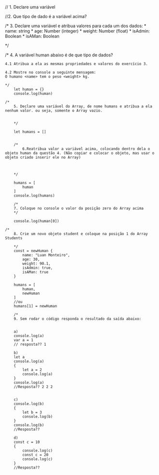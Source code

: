 // 1. Declare uma variável

//2. Que tipo de dado é a variável acima?


/*
    3. Declare uma variável e atribua valores para cada um dos dados:
        * name: string
        * age: Number (integer)
        * weight: Number (float)
        * isAdmin: Boolean
        * isAMan: Boolean

*/

/*
    4. A variável human abaixo é de que tipo de dados?

    4.1 Atribua a ela as mesmas propriedades e valores do exercício 3.

    4.2 Mostre no console a seguinte mensagem:
    O humano <name> tem o peso <weight> kg.

    */
        let human = {}
        console.log(human)

    /* 
        5. Declare uma variável do Array, de nome humans e atribua a ela nenhum valor. ou seja, somente o Array vazio.


        */

        let humans = []


        /*
            6.Reatribua valor a variável acima, colocando dentro dela o objeto human da questão 4. (Não copiar e colocar o objeto, mas usar o objeto criado inserir ele no Array)



        */

        humans = [
            human
        ]
        console.log(humans)

        /*
        7. Coloque no console o valor da posição zero do Array acima
        */

        console.log(human[0])

    /*
        8. Crie um novo objeto student e coloque na posição 1 do Array Students

        */
        const = newHuman {
            name: "Luan Monteiro",
            age: 30,
            weight: 90.1,
            isAdmin: true,
            isAMan: true
        }

        humans = [
            human,
            newHuman
        ]
        //ou
        humans[1] = newHuman

        /*
        9. Sem rodar o código responda o resultado da saída abaixo:


        a)
        console.log(a)
        var a = 1
        // resposta?? 1

        b)
        let a
        console.log(a)
        {
            let a = 2
            console.log(a)
        }
        console.log(a)
        //Resposta?? 2 2 2


        c)
        console.log(b)
        {
            let b = 3
            console.log(b)
        }
        console.log(b)
        //Resposta??

        d)
        const c = 10
        {
            console.log(c)
            const c = 20
            console.log(c)
        }
        //Resposta??